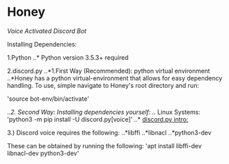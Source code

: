 # Honey
*Voice Activated Discord Bot*

Installing Dependencies:

1.Python
..* Python version 3.5.3+ required

2.discord.py
..*1.First Way (Recommended): python virtual environment
..*Honey has a python virtual-environment that allows for easy dependency handling. To use, simple navigate to Honey's root directory and run:

'source bot-env/bin/activate'

..*2. Second Way: Installing dependencies yourself:
..* Linux Systems:
	'python3 -m pip install -U discord.py[voice]'
..* [discord.py intro:](https://discordpy.readthedocs.io/en/latest/intro.html)

3.) Discord voice requires the following:
..*libffi
..*libnacl
..*python3-dev

These can be obtained by running the following:
'apt install libffi-dev libnacl-dev python3-dev'
